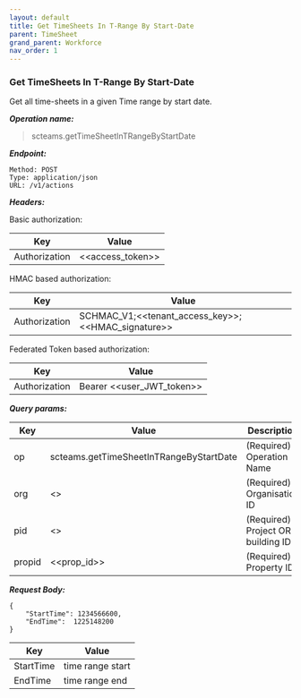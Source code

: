 ```yaml
---
layout: default
title: Get TimeSheets In T-Range By Start-Date
parent: TimeSheet
grand_parent: Workforce
nav_order: 1
---
```


### Get TimeSheets In T-Range By Start-Date

Get all time-sheets in a given Time range by start date.

***Operation name:***

> scteams.getTimeSheetInTRangeByStartDate

***Endpoint:***

```
Method: POST
Type: application/json
URL: /v1/actions
```

***Headers:***

Basic authorization:

|Key|Value|
|---|---|
|Authorization|<<access_token>>|


HMAC based authorization:

|Key|Value|
|---|---|
|Authorization|SCHMAC_V1;<<tenant_access_key>>;<<HMAC_signature>>|

Federated Token based authorization:

|Key|Value|
|---|---|
|Authorization|Bearer <<user_JWT_token>>|

***Query params:***

| Key | Value | Description |
| --- | ------|-------------|
| op | scteams.getTimeSheetInTRangeByStartDate | (Required) Operation Name |
| org | <<org>> | (Required) Organisation ID |
| pid | <<pid>> | (Required) Project OR building ID |
| propid | <<prop_id>> | (Required) Property ID |

***Request Body:***

```
{
    "StartTime": 1234566600,
    "EndTime":  1225148200
}
```

|Key|Value|
|---|---|
|StartTime|time range start|
|EndTime|time range end|